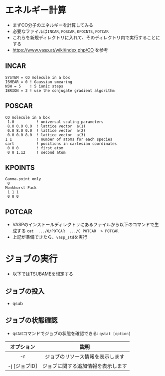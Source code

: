 # エネルギー計算
* まずCO分子のエネルギーを計算してみる
* 必要なファイルは`INCAR`, `POSCAR`, `KPOINTS`, `POTCAR`
* これらを新規ディレクトリに入れて、そのディレクトリ内で実行することにする
* https://www.vasp.at/wiki/index.php/CO を参考

## INCAR
```
SYSTEM = CO molecule in a box
ISMEAR = 0 ! Gaussian smearing
NSW = 5    ! 5 ionic steps
IBRION = 2 ! use the conjugate gradient algorithm
```

## POSCAR
```
CO molecule in a box
 1.0          ! universal scaling parameters
 8.0 0.0 0.0  ! lattice vector  a(1)
 0.0 8.0 0.0  ! lattice vector  a(2)
 0.0 0.0 8.0  ! lattice vector  a(3)
1 1           ! number of atoms for each species
cart          ! positions in cartesian coordinates
 0 0 0        ! first atom
 0 0 1.12     ! second atom
 ```

## KPOINTS
```
Gamma-point only
 0
Monkhorst Pack
 1 1 1
 0 0 0
 ```
 
## POTCAR
* VASPのインストールディレクトリにあるファイルから以下のコマンドで生成する
`cat  .../O/POTCAR  .../C POTCAR  > POTCAR`
 * 上記が準備できたら、`vasp_std`を実行

# ジョブの実行
* 以下ではTSUBAMEを想定する

## ジョブの投入
* qsub

## ジョブの状態確認
* qstatコマンドでジョブの状態を確認できる: `qstat [option]`

|オプション|説明|
|:-----:|:-:|
|-r | ジョブのリソース情報を表示します|
|-j [ジョブID]	|ジョブに関する追加情報を表示します|

